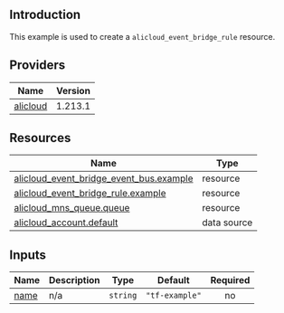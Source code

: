 <!-- BEGIN_TF_DOCS -->
## Introduction

This example is used to create a `alicloud_event_bridge_rule` resource.

## Providers

| Name | Version |
|------|---------|
| <a name="provider_alicloud"></a> [alicloud](#provider\_alicloud) | 1.213.1 |

## Resources

| Name | Type |
|------|------|
| [alicloud_event_bridge_event_bus.example](https://registry.terraform.io/providers/aliyun/alicloud/latest/docs/resources/event_bridge_event_bus) | resource |
| [alicloud_event_bridge_rule.example](https://registry.terraform.io/providers/aliyun/alicloud/latest/docs/resources/event_bridge_rule) | resource |
| [alicloud_mns_queue.queue](https://registry.terraform.io/providers/aliyun/alicloud/latest/docs/resources/mns_queue) | resource |
| [alicloud_account.default](https://registry.terraform.io/providers/aliyun/alicloud/latest/docs/data-sources/account) | data source |

## Inputs

| Name | Description | Type | Default | Required |
|------|-------------|------|---------|:--------:|
| <a name="input_name"></a> [name](#input\_name) | n/a | `string` | `"tf-example"` | no |
<!-- END_TF_DOCS -->    